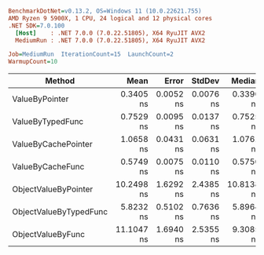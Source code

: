 ``` ini

BenchmarkDotNet=v0.13.2, OS=Windows 11 (10.0.22621.755)
AMD Ryzen 9 5900X, 1 CPU, 24 logical and 12 physical cores
.NET SDK=7.0.100
  [Host]    : .NET 7.0.0 (7.0.22.51805), X64 RyuJIT AVX2
  MediumRun : .NET 7.0.0 (7.0.22.51805), X64 RyuJIT AVX2

Job=MediumRun  IterationCount=15  LaunchCount=2  
WarmupCount=10  

```
|                 Method |       Mean |     Error |    StdDev |     Median |       Min |        Max |        P90 |   Gen0 | Allocated |
|----------------------- |-----------:|----------:|----------:|-----------:|----------:|-----------:|-----------:|-------:|----------:|
|         ValueByPointer |  0.3405 ns | 0.0052 ns | 0.0076 ns |  0.3390 ns | 0.3304 ns |  0.3598 ns |  0.3492 ns |      - |         - |
|       ValueByTypedFunc |  0.7529 ns | 0.0095 ns | 0.0137 ns |  0.7525 ns | 0.7352 ns |  0.7853 ns |  0.7711 ns |      - |         - |
|    ValueByCachePointer |  1.0658 ns | 0.0431 ns | 0.0631 ns |  1.0761 ns | 0.8741 ns |  1.1424 ns |  1.1273 ns |      - |         - |
|       ValueByCacheFunc |  0.5749 ns | 0.0075 ns | 0.0110 ns |  0.5750 ns | 0.5564 ns |  0.5940 ns |  0.5906 ns |      - |         - |
|   ObjectValueByPointer | 10.2498 ns | 1.6292 ns | 2.4385 ns | 10.8138 ns | 4.8718 ns | 13.3111 ns | 12.9444 ns | 0.0014 |      24 B |
| ObjectValueByTypedFunc |  5.8232 ns | 0.5102 ns | 0.7636 ns |  5.8964 ns | 4.7240 ns |  6.9598 ns |  6.7431 ns | 0.0014 |      24 B |
|      ObjectValueByFunc | 11.1047 ns | 1.6940 ns | 2.5355 ns |  9.3085 ns | 8.2578 ns | 14.9639 ns | 14.2565 ns | 0.0029 |      48 B |
